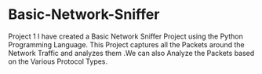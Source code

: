 # Basic-Network-Sniffer
Project 1
I have created a Basic Network Sniffer Project using the Python Programming Language. This Project captures all the Packets around the Network Traffic and analyzes them .We can also Analyze the Packets based on the Various Protocol Types.
